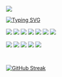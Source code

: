 ![](https://hit.yhype.me/github/profile?user_id=52111185)

[![Typing SVG](https://readme-typing-svg.demolab.com?font=Jira+Code&weight=900&size=35&duration=3000&pause=2000&color=0CF6F7&center=true&vCenter=true&repeat=true&width=700&height=100&lines=Lead+Developer+of+LibRapid;Self-Taught+Open+Source+Developer;Machine+Learning+Enthusiast)](https://github.com/Pencilcaseman)

<div>
  <img align="center" src="https://img.shields.io/badge/CLion-159977?style=for-the-badge&logo=clion&logoColor=white"/>
  <img align="center" src="https://img.shields.io/badge/PyCharm-77B324.svg?&style=for-the-badge&logo=PyCharm&logoColor=white"/>
  <img align="center" src="https://img.shields.io/badge/WebStorm-247AB3.svg?&style=for-the-badge&logo=WebStorm&logoColor=white"/>
  <img align="center" src="https://img.shields.io/badge/NeoVim-%2357A143.svg?&style=for-the-badge&logo=neovim&logoColor=white"/>
  <img align="center" src="https://img.shields.io/badge/VSCode-0078D4?style=for-the-badge&logo=visual%20studio%20code&logoColor=white"/>
  <img align="center" src="https://img.shields.io/badge/Obsidian-483699?style=for-the-badge&logo=Obsidian&logoColor=white"/>
  <img align="center" src="https://img.shields.io/badge/VMware-231f20?style=for-the-badge&logo=VMware&logoColor=white"/>
  <br/><br/>
  <img align="center" src="https://img.shields.io/badge/C-00599C?style=for-the-badge&logo=c&logoColor=white"/>
  <img align="center" src="https://img.shields.io/badge/C%2B%2B-00599C?style=for-the-badge&logo=c%2B%2B&logoColor=white"/>
  <img align="center" src="https://img.shields.io/badge/Python-FFD43B?style=for-the-badge&logo=python&logoColor=blue"/>
  <img align="center" src="https://img.shields.io/badge/TypeScript-007ACC?style=for-the-badge&logo=typescript&logoColor=white"/>
  <img align="center" src="https://img.shields.io/badge/LaTeX-47A141?style=for-the-badge&logo=LaTeX&logoColor=white"/>
</div>
<br/>
<br/>

[![GitHub Streak](https://streak-stats.demolab.com?user=Pencilcaseman&theme=neon-dark&hide_border=true)](https://github.com/Pencilcaseman)
